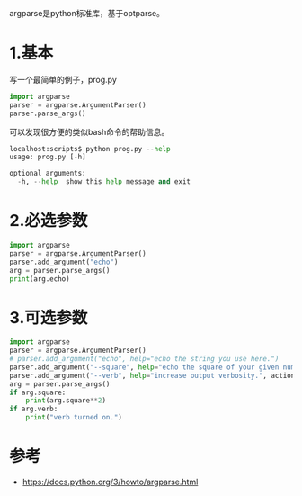 


argparse是python标准库，基于optparse。

# 1.基本

写一个最简单的例子，prog.py

```python
import argparse
parser = argparse.ArgumentParser()
parser.parse_args()
```

可以发现很方便的类似bash命令的帮助信息。
```python
localhost:scripts$ python prog.py --help
usage: prog.py [-h]

optional arguments:
  -h, --help  show this help message and exit
```


# 2.必选参数


```python
import argparse
parser = argparse.ArgumentParser()
parser.add_argument("echo")
arg = parser.parse_args()
print(arg.echo)
```



# 3.可选参数
```python
import argparse
parser = argparse.ArgumentParser()
# parser.add_argument("echo", help="echo the string you use here.")
parser.add_argument("--square", help="echo the square of your given number.", type=int)
parser.add_argument("--verb", help="increase output verbosity.", action="store_true")
arg = parser.parse_args()
if arg.square:
    print(arg.square**2)
if arg.verb:
    print("verb turned on.")
```












# 参考

- https://docs.python.org/3/howto/argparse.html
